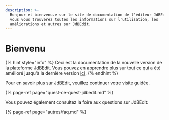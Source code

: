 ```yaml
---
description: >-
  Bonjour et bienvenu.e sur le site de documentation de l'éditeur JdBEdit. Ici
  vous vous trouverez toutes les informations sur l'utilisation, les
  améliorations et autres sur JdBEdit.
---
```


# Bienvenu

{% hint style="info" %}
Ceci est la documentation de la nouvelle version de la plateforme JdBEdit. Vous pouvez en apprendre plus sur tout ce qui a été amélioré jusqu'à la dernière version [ici](note-de-publication.md).
{% endhint %}

Pour en savoir plus sur JdBEdit, veuillez continuer votre visite guidée.

{% page-ref page="quest-ce-quest-jdbedit.md" %}

Vous pouvez également consultez la foire aux questions sur JdBEdit:

{% page-ref page="autres/faq.md" %}

